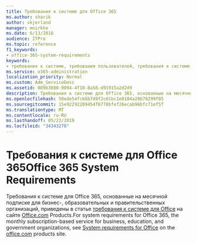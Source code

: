 ```yaml
---
title: Требования к системе для Office 365
ms.author: sharik
author: skjerland
manager: mnirkhe
ms.date: 6/13/2018
audience: ITPro
ms.topic: reference
f1_keywords:
- office-365-system-requirements
keywords:
- требования к системе, требования пользователей, требования к системе для Office 365
ms.service: o365-administration
localization_priority: Normal
ms.custom: Adm_ServiceDesc
ms.assetid: 089b3880-9094-4f18-8a56-d91915a2d2d9
description: Требования к системе для Office 365, основанные на месячной подписке для бизнес-, образовательных и правительственных организаций, приведены в статье требования к системе для Office на сайте office.com products.
ms.openlocfilehash: 50ede54fc68b7d9f2c01bc1e0104a28678299f05
ms.sourcegitcommit: 15e92292209454f6778bfef26ecab96bfc71ef5f
ms.translationtype: MT
ms.contentlocale: ru-RU
ms.lasthandoff: 05/22/2019
ms.locfileid: "34343278"
---
```

# <a name="office-365-system-requirements"></a><span data-ttu-id="90879-104">Требования к системе для Office 365</span><span class="sxs-lookup"><span data-stu-id="90879-104">Office 365 System Requirements</span></span>

<span data-ttu-id="90879-105">Требования к системе для Office 365, основанные на месячной подписке для бизнес-, образовательных и правительственных организаций, приведены в статье [требования к системе для Office](http://go.microsoft.com/fwlink/?LinkID=626095&amp;clcid=0x409) на сайте [Office.com](http://go.microsoft.com/fwlink/?LinkID=509817&amp;clcid=0x409) Products.</span><span class="sxs-lookup"><span data-stu-id="90879-105">For system requirements for Office 365, the monthly subscription-based service for business, education, and government organizations, see [System requirements for Office](http://go.microsoft.com/fwlink/?LinkID=626095&amp;clcid=0x409) on the [office.com](http://go.microsoft.com/fwlink/?LinkID=509817&amp;clcid=0x409) products site.</span></span> 
  

